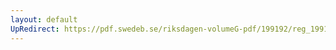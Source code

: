 ```yaml
---
layout: default
UpRedirect: https://pdf.swedeb.se/riksdagen-volumeG-pdf/199192/reg_199192/reg_199192_0241.pdf
---
```

